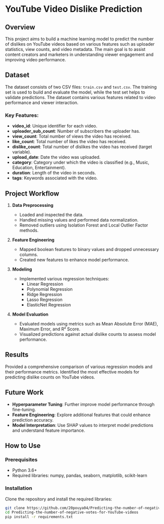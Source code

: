 # YouTube Video Dislike Prediction  

## Overview  
This project aims to build a machine learning model to predict the number of dislikes on YouTube videos based on various features such as uploader statistics, view counts, and video metadata. The main goal is to assist content creators and marketers in understanding viewer engagement and improving video performance.  

## Dataset  
The dataset consists of two CSV files: `train.csv` and `test.csv`. The training set is used to build and evaluate the model, while the test set helps to validate predictions. The dataset contains various features related to video performance and viewer interaction.  

### Key Features:  
- **video_id**: Unique identifier for each video.  
- **uploader_sub_count**: Number of subscribers the uploader has.  
- **view_count**: Total number of views the video has received.  
- **like_count**: Total number of likes the video has received.  
- **dislike_count**: Total number of dislikes the video has received (target variable).  
- **upload_date**: Date the video was uploaded.  
- **category**: Category under which the video is classified (e.g., Music, Education, Entertainment).  
- **duration**: Length of the video in seconds.  
- **tags**: Keywords associated with the video.  

## Project Workflow  
1. **Data Preprocessing**  
   - Loaded and inspected the data.  
   - Handled missing values and performed data normalization.  
   - Removed outliers using Isolation Forest and Local Outlier Factor methods.  

2. **Feature Engineering**  
   - Mapped boolean features to binary values and dropped unnecessary columns.  
   - Created new features to enhance model performance.  

3. **Modeling**  
   - Implemented various regression techniques:  
     - Linear Regression  
     - Polynomial Regression  
     - Ridge Regression  
     - Lasso Regression  
     - ElasticNet Regression  

4. **Model Evaluation**  
   - Evaluated models using metrics such as Mean Absolute Error (MAE), Maximum Error, and R² Score.  
   - Visualized predictions against actual dislike counts to assess model performance.  

## Results  
Provided a comprehensive comparison of various regression models and their performance metrics. Identified the most effective models for predicting dislike counts on YouTube videos.  

## Future Work  
- **Hyperparameter Tuning**: Further improve model performance through fine-tuning.  
- **Feature Engineering**: Explore additional features that could enhance prediction accuracy.  
- **Model Interpretation**: Use SHAP values to interpret model predictions and understand feature importance.  

## How to Use  

### Prerequisites  
- Python 3.6+  
- Required libraries: numpy, pandas, seaborn, matplotlib, scikit-learn  

### Installation  
Clone the repository and install the required libraries:  
```bash  
git clone https://github.com/20pouya04/Predicting-the-number-of-negative-votes-for-YouTube-videos.git   
cd Predicting-the-number-of-negative-votes-for-YouTube-videos   
pip install -r requirements.txt
